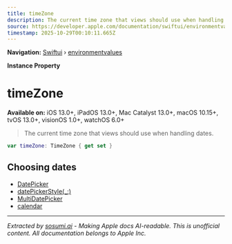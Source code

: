```yaml
---
title: timeZone
description: The current time zone that views should use when handling dates.
source: https://developer.apple.com/documentation/swiftui/environmentvalues/timezone
timestamp: 2025-10-29T00:10:11.665Z
---
```


**Navigation:** [Swiftui](/documentation/swiftui) › [environmentvalues](/documentation/swiftui/environmentvalues)

**Instance Property**

# timeZone

**Available on:** iOS 13.0+, iPadOS 13.0+, Mac Catalyst 13.0+, macOS 10.15+, tvOS 13.0+, visionOS 1.0+, watchOS 6.0+

> The current time zone that views should use when handling dates.

```swift
var timeZone: TimeZone { get set }
```

## Choosing dates

- [DatePicker](/documentation/swiftui/datepicker)
- [datePickerStyle(_:)](/documentation/swiftui/view/datepickerstyle(_:))
- [MultiDatePicker](/documentation/swiftui/multidatepicker)
- [calendar](/documentation/swiftui/environmentvalues/calendar)

---

*Extracted by [sosumi.ai](https://sosumi.ai) - Making Apple docs AI-readable.*
*This is unofficial content. All documentation belongs to Apple Inc.*
